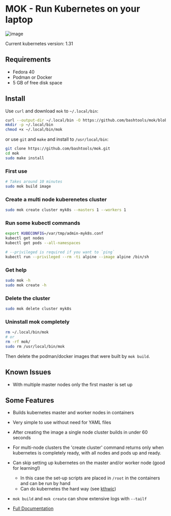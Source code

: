 # MOK - Run Kubernetes on your laptop

![image](https://github.com/user-attachments/assets/0750910e-d6da-4c65-92ea-f7bc64b116cc)


Current kubernetes version: 1.31

## Requirements

* Fedora 40
* Podman or Docker
* 5 GB of free disk space

## Install

Use `curl` and download `mok` to `~/.local/bin`:

```bash
curl --output-dir ~/.local/bin -O https://github.com/bashtools/mok/blob/master/package/mok
mkdir -p ~/.local/bin
chmod +x ~/.local/bin/mok
```

or use `git` and `make` and install to `/usr/local/bin`:

```bash
git clone https://github.com/bashtools/mok.git
cd mok
sudo make install
```

### First use

```bash
# Takes around 10 minutes
sudo mok build image
```

### Create a multi node kuberenetes cluster

```bash
sudo mok create cluster myk8s --masters 1 --workers 1
```

### Run some kubectl commands

```bash
export KUBECONFIG=/var/tmp/admin-myk8s.conf
kubectl get nodes
kubectl get pods --all-namespaces
```

```bash
# --privileged is required if you want to `ping`
kubectl run --privileged --rm -ti alpine --image alpine /bin/sh
```

### Get help

```bash
sudo mok -h
sudo mok create -h
```

### Delete the cluster

```bash
sudo mok delete cluster myk8s
```

### Uninstall mok completely

```bash
rm ~/.local/bin/mok
# or
rm -rf mok/
sudo rm /usr/local/bin/mok
```

Then delete the podman/docker images that were built by `mok build`.

## Known Issues

* With multiple master nodes only the first master is set up

## Some Features

* Builds kubernetes master and worker nodes in containers
* Very simple to use without need for YAML files
* After creating the image a single node cluster builds in under 60 seconds
* For multi-node clusters the 'create cluster' command returns only when kubernetes is completely ready, with all nodes and pods up and ready.
* Can skip setting up kubernetes on the master and/or worker node (good for learning!)
  * In this case the set-up scripts are placed in `/root` in the containers and can be run by hand
  * Can do kubernetes the hard way (see [kthwic](https://github.com/my-own-kind/kubernetes-the-hard-way-in-containers))
* `mok build` and `mok create` can show extensive logs with `--tailf`

* [Full Documentation](https://github.com/bashtools/mokctl-docs/tree/master/docs)
